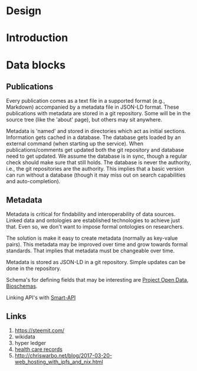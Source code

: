 # Design

# Introduction

# Data blocks

## Publications

Every publication comes as a text file in a supported format (e.g.,
Markdown) accompanied by a metadata file in JSON-LD format. These
publications with metadata are stored in a git repository. Some will
be in the source tree (like the 'about' page), but others may sit
anywhere.

Metadata is 'named' and stored in directories which act as initial
sections. Information gets cached in a database. The database gets
loaded by an external command (when starting up the service). When
publications/comments get updated both the git repository and database
need to get updated. We assume the database is in sync, though a
regular check should make sure that still holds. The database is never
the authority, i.e., the git repositories are the authority. This
implies that a basic version can run without a database (though it may
miss out on search capabilities and auto-completion).

## Metadata

Metadata is critical for findability and interoperability of data
sources. Linked data and ontologies are established technologies to
achieve just that. Even so, we don't want to impose formal ontologies
on researchers.

The solution is make it easy to create metadata (normally as key-value
pairs). This metadata may be improved over time and grow towards
formal standards. That implies that metadata must be changeable over
time.

Metadata is stored as JSON-LD in a git repository. Simple updates
can be done in the repository.

Schema's for defining fields that may be interesting are
[Project Open Data](https://project-open-data.cio.gov/v1.1/schema/),
[Bioschemas](http://bioschemas.org/).

Linking API's with [Smart-API](http://smart-api.info/website/)

## Links

1. https://steemit.com/
2. wikidata
3. hyper ledger
4. [health care records](https://www.cio.com/article/3171132/innovation/an-ipfs-addressable-storage-model-for-healthcare-with-blockchain.html)
5. http://chriswarbo.net/blog/2017-03-20-web_hosting_with_ipfs_and_nix.html
